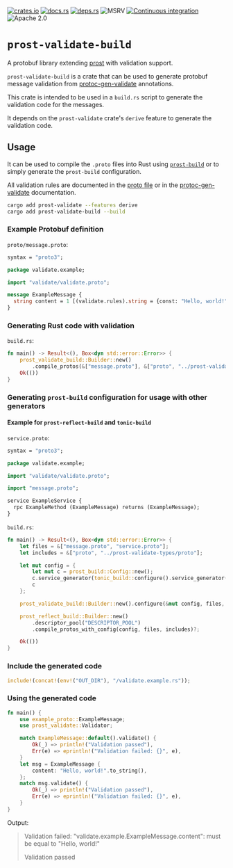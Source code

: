 [![crates.io](https://img.shields.io/crates/v/prost-validate-build.svg)](https://crates.io/crates/prost-validate-build/)
[![docs.rs](https://docs.rs/prost-validate-build/badge.svg)](https://docs.rs/prost-validate-build/)
[![deps.rs](https://deps.rs/crate/prost-validate-build/0.2.7/status.svg)](https://deps.rs/crate/prost-validate-build)
![MSRV](https://img.shields.io/badge/rustc-1.74+-blue.svg)
[![Continuous integration](https://github.com/linka-cloud/prost-validate/actions/workflows/ci_derive.yml/badge.svg)](https://github.com/linka-cloud/prost-validate/actions/workflows/ci_derive.yml)
![Apache 2.0](https://img.shields.io/badge/license-Apache2.0-blue.svg)

# `prost-validate-build`

A protobuf library extending [prost](https://github.com/tokio-rs/prost) with validation support.

`prost-validate-build` is a crate that can be used to generate protobuf message validation from
[protoc-gen-validate](https://github.com/bufbuild/protoc-gen-validate) annotations.

This crate is intended to be used in a `build.rs` script to generate the validation code for the messages.

It depends on the `prost-validate` crate's `derive` feature to generate the validation code.

## Usage

It can be used to compile the `.proto` files into Rust using [`prost-build`](https://docs.rs/prost-build)
or to simply generate the `prost-build` configuration.

All validation rules are documented in the [proto file](../prost-validate-types/proto/validate/validate.proto)
or in the [protoc-gen-validate](https://github.com/bufbuild/protoc-gen-validate/blob/v1.1.0/README.md#constraint-rules) documentation.

```bash
cargo add prost-validate --features derive
cargo add prost-validate-build --build
```

### Example Protobuf definition

`proto/message.proto`:

```proto
syntax = "proto3";

package validate.example;

import "validate/validate.proto";

message ExampleMessage {
  string content = 1 [(validate.rules).string = {const: "Hello, world!"}];
}
```

### Generating Rust code with validation


`build.rs`:

```rust no_run
fn main() -> Result<(), Box<dyn std::error::Error>> {
    prost_validate_build::Builder::new()
        .compile_protos(&["message.proto"], &["proto", "../prost-validate-types/proto"])?;
    Ok(())
}
```

### Generating `prost-build` configuration for usage with other generators

#### Example for `prost-reflect-build` and `tonic-build`

`service.proto`:

```proto
syntax = "proto3";

package validate.example;

import "validate/validate.proto";

import "message.proto";

service ExampleService {
  rpc ExampleMethod (ExampleMessage) returns (ExampleMessage);
}
```

`build.rs`:

```rust
fn main() -> Result<(), Box<dyn std::error::Error>> {
    let files = &["message.proto", "service.proto"];
    let includes = &["proto", "../prost-validate-types/proto"];

    let mut config = {
        let mut c = prost_build::Config::new();
        c.service_generator(tonic_build::configure().service_generator());
        c
    };

    prost_validate_build::Builder::new().configure(&mut config, files, includes)?;

    prost_reflect_build::Builder::new()
        .descriptor_pool("DESCRIPTOR_POOL")
        .compile_protos_with_config(config, files, includes)?;

    Ok(())
}
```

### Include the generated code

```rust
include!(concat!(env!("OUT_DIR"), "/validate.example.rs"));
```

### Using the generated code

```rust
fn main() {
    use example_proto::ExampleMessage;
    use prost_validate::Validator;

    match ExampleMessage::default().validate() {
        Ok(_) => println!("Validation passed"),
        Err(e) => eprintln!("Validation failed: {}", e),
    }
    let msg = ExampleMessage {
        content: "Hello, world!".to_string(),
    };
    match msg.validate() {
        Ok(_) => println!("Validation passed"),
        Err(e) => eprintln!("Validation failed: {}", e),
    }
}
```

Output:
> Validation failed: "validate.example.ExampleMessage.content": must be equal to "Hello, world!"
>
> Validation passed


